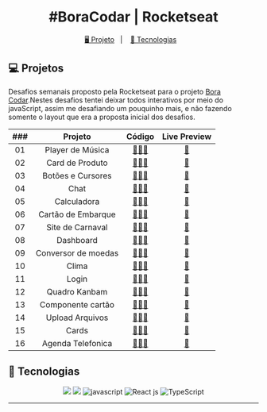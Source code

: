 <h1 align="center">
  #BoraCodar | Rocketseat
</h1>

<p align="center">
  <a href="#-projeto">🖥️ Projeto</a>&nbsp;&nbsp;&nbsp;|&nbsp;&nbsp;&nbsp;
  <a href="#-tecnologias">🚀 Tecnologias</a>&nbsp;&nbsp;&nbsp;
</p>

## 💻 Projetos

Desafios semanais proposto pela Rocketseat para o projeto [Bora Codar](https://boracodar.dev/).Nestes desafios tentei deixar todos interativos por meio do javaScript, assim me desafiando um pouquinho mais, e não fazendo somente o layout que era a proposta inicial dos desafios.

| ### |       Projeto       |                                          Código                                           |                                  Live Preview                                   |
| :-: | :-----------------: | :---------------------------------------------------------------------------------------: | :-----------------------------------------------------------------------------: |
| 01  |  Player de Música   | [👨🏿‍💻](https://github.com/sbezerrarafa/desafios-rocketseat-bora-codar/tree/main/desafio-01) | [🏁](https://sbezerrarafa.github.io/desafios-rocketseat-bora-codar/desafio-01/) |
| 02  |   Card de Produto   | [👨🏿‍💻](https://github.com/sbezerrarafa/desafios-rocketseat-bora-codar/tree/main/desafio-02) | [🏁](https://sbezerrarafa.github.io/desafios-rocketseat-bora-codar/desafio-02)  |
| 03  |  Botões e Cursores  | [👨🏿‍💻](https://github.com/sbezerrarafa/desafios-rocketseat-bora-codar/tree/main/desafio-03) | [🏁](https://sbezerrarafa.github.io/desafios-rocketseat-bora-codar/desafio-03)  |
| 04  |        Chat         | [👨🏿‍💻](https://github.com/sbezerrarafa/desafios-rocketseat-bora-codar/tree/main/desafio-04) | [🏁](https://sbezerrarafa.github.io/desafios-rocketseat-bora-codar/desafio-04)  |
| 05  |     Calculadora     | [👨🏿‍💻](https://github.com/sbezerrarafa/desafios-rocketseat-bora-codar/tree/main/desafio-05) | [🏁](https://sbezerrarafa.github.io/desafios-rocketseat-bora-codar/desafio-05)  |
| 06  | Cartão de Embarque  | [👨🏿‍💻](https://github.com/sbezerrarafa/desafios-rocketseat-bora-codar/tree/main/desafio-06) | [🏁](https://sbezerrarafa.github.io/desafios-rocketseat-bora-codar/desafio-06)  |
| 07  |  Site de Carnaval   | [👨🏿‍💻](https://github.com/sbezerrarafa/desafios-rocketseat-bora-codar/tree/main/desafio-07) | [🏁](https://sbezerrarafa.github.io/desafios-rocketseat-bora-codar/desafio-07)  |
| 08  |      Dashboard      | [👨🏿‍💻](https://github.com/sbezerrarafa/desafios-rocketseat-bora-codar/tree/main/desafio-08) | [🏁](https://sbezerrarafa.github.io/desafios-rocketseat-bora-codar/desafio-08)  |
| 09  | Conversor de moedas | [👨🏿‍💻](https://github.com/sbezerrarafa/desafios-rocketseat-bora-codar/tree/main/desafio-09) | [🏁](https://sbezerrarafa.github.io/desafios-rocketseat-bora-codar/desafio-09)  |
| 10  |        Clima        | [👨🏿‍💻](https://github.com/sbezerrarafa/desafios-rocketseat-bora-codar/tree/main/desafio-10) | [🏁](https://sbezerrarafa.github.io/desafios-rocketseat-bora-codar/desafio-10)  |
| 11  |        Login        | [👨🏿‍💻](https://github.com/sbezerrarafa/desafios-rocketseat-bora-codar/tree/main/desafio-11) | [🏁](https://sbezerrarafa.github.io/desafios-rocketseat-bora-codar/desafio-11)  |
| 12  |    Quadro Kanbam    | [👨🏿‍💻](https://github.com/sbezerrarafa/desafios-rocketseat-bora-codar/tree/main/desafio-12) | [🏁](https://sbezerrarafa.github.io/desafios-rocketseat-bora-codar/desafio-12)  |
| 13  |  Componente cartão  | [👨🏿‍💻](https://github.com/sbezerrarafa/desafios-rocketseat-bora-codar/tree/main/desafio-13) |                 [🏁](https://cartao-explorer-rafa.vercel.app/)                  |
| 14  |   Upload Arquivos   | [👨🏿‍💻](https://github.com/sbezerrarafa/desafios-rocketseat-bora-codar/tree/main/desafio-14) | [🏁](https://sbezerrarafa.github.io/desafios-rocketseat-bora-codar/desafio-14)  |
| 15  |        Cards        | [👨🏿‍💻](https://github.com/sbezerrarafa/desafios-rocketseat-bora-codar/tree/main/desafio-15) |          [🏁](https://desafios-rocketseat-bora-codar-na1n.vercel.app/)          |
| 16  |  Agenda Telefonica  | [👨🏿‍💻](https://github.com/sbezerrarafa/desafios-rocketseat-bora-codar/tree/main/desafio-16) |                 [🏁](https://agendatelefonica-one.vercel.app/)                  |

## 🚀 Tecnologias

<p align="center">
  <img src="https://img.shields.io/badge/html5-%23E34F26.svg?style=for-the-badge&logo=html5&logoColor=white">
  <img src="https://img.shields.io/badge/css3-%231572B6.svg?style=for-the-badge&logo=css3&logoColor=white">
  <img src="https://img.shields.io/badge/javascript-%23323330.svg?style=for-the-badge&logo=javascript&logoColor=%23F7DF1E" alt="javascript" title ="javascript">
  <img src="https://img.shields.io/badge/-ReactJs-61DAFB?logo=react&logoColor=white&style=for-the-badge" alt="React js" title ="React js">
  <img src="https://shields.io/badge/TypeScript-3178C6?logo=TypeScript&logoColor=FFF&style=flat-square" alt="TypeScript" title ="typescript">

</p>

---
